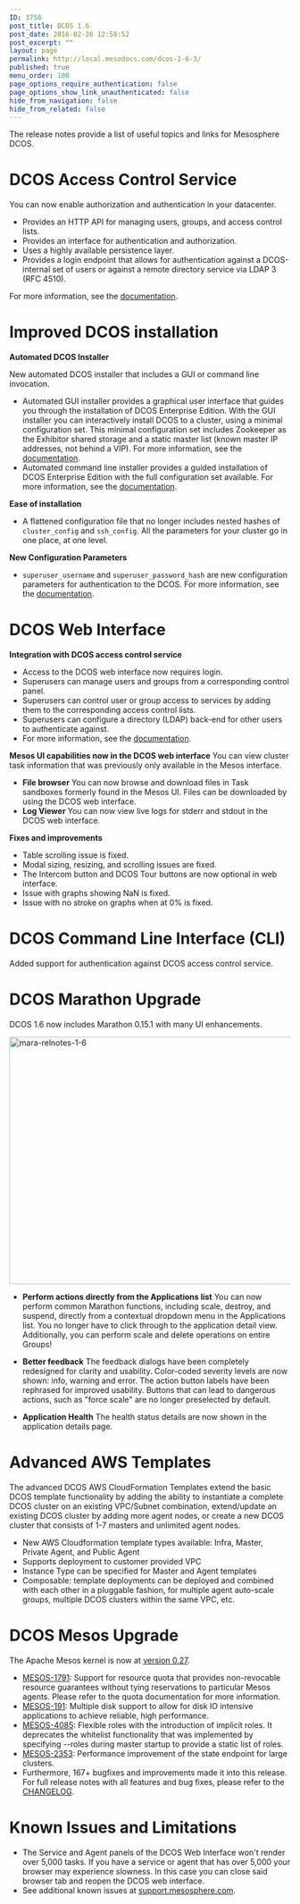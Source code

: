 ```yaml
---
ID: 3758
post_title: DCOS 1.6
post_date: 2016-02-26 12:58:52
post_excerpt: ""
layout: page
permalink: http://local.mesodocs.com/dcos-1-6-3/
published: true
menu_order: 100
page_options_require_authentication: false
page_options_show_link_unauthenticated: false
hide_from_navigation: false
hide_from_related: false
---
```

The release notes provide a list of useful topics and links for Mesosphere DCOS.

# DCOS Access Control Service

You can now enable authorization and authentication in your datacenter.

*   Provides an HTTP API for managing users, groups, and access control lists.
*   Provides an interface for authentication and authorization.
*   Uses a highly available persistence layer.
*   Provides a login endpoint that allows for authentication against a DCOS-internal set of users or against a remote directory service via LDAP 3 (RFC 4510).

For more information, see the [documentation][1].

# <a name="dcos"></a>Improved DCOS installation

**Automated DCOS Installer**

New automated DCOS installer that includes a GUI or command line invocation.

*   Automated GUI installer provides a graphical user interface that guides you through the installation of DCOS Enterprise Edition. With the GUI installer you can interactively install DCOS to a cluster, using a minimal configuration set. This minimal configuration set includes Zookeeper as the Exhibitor shared storage and a static master list (known master IP addresses, not behind a VIP). For more information, see the [documentation][2].
*   Automated command line installer provides a guided installation of DCOS Enterprise Edition with the full configuration set available. For more information, see the [documentation][3].

**Ease of installation**

*   A flattened configuration file that no longer includes nested hashes of `cluster_config` and `ssh_config`. All the parameters for your cluster go in one place, at one level.

**New Configuration Parameters**

*   `superuser_username` and `superuser_password_hash` are new configuration parameters for authentication to the DCOS. For more information, see the [documentation][4].

# DCOS Web Interface

**Integration with DCOS access control service**

*   Access to the DCOS web interface now requires login.
*   Superusers can manage users and groups from a corresponding control panel.
*   Superusers can control user or group access to services by adding them to the corresponding access control lists.
*   Superusers can configure a directory (LDAP) back-end for other users to authenticate against.
*   For more information, see the [documentation][5].

**Mesos UI capabilities now in the DCOS web interface** You can view cluster task information that was previously only available in the Mesos interface.

*   **File browser** You can now browse and download files in Task sandboxes formerly found in the Mesos UI. Files can be downloaded by using the DCOS web interface.
*   **Log Viewer** You can now view live logs for stderr and stdout in the DCOS web interface.

**Fixes and improvements**

*   Table scrolling issue is fixed.
*   Modal sizing, resizing, and scrolling issues are fixed.
*   The Intercom button and DCOS Tour buttons are now optional in web interface.
*   Issue with graphs showing NaN is fixed.
*   Issue with no stroke on graphs when at 0% is fixed.

# DCOS Command Line Interface (CLI)

Added support for authentication against DCOS access control service.

# DCOS Marathon Upgrade

DCOS 1.6 now includes Marathon 0.15.1 with many UI enhancements.

<a href="https://docs.mesosphere.com/wp-content/uploads/2016/02/mara-relnotes-1-6.png" rel="attachment wp-att-3392"><img src="https://docs.mesosphere.com/wp-content/uploads/2016/02/mara-relnotes-1-6-800x443.png" alt="mara-relnotes-1-6" width="800" height="443" class="alignnone size-large wp-image-3392" /></a>

*   **Perform actions directly from the Applications list** You can now perform common Marathon functions, including scale, destroy, and suspend, directly from a contextual dropdown menu in the Applications list. You no longer have to click through to the application detail view. Additionally, you can perform scale and delete operations on entire Groups!

*   **Better feedback** The feedback dialogs have been completely redesigned for clarity and usability. Color-coded severity levels are now shown: info, warning and error. The action button labels have been rephrased for improved usability. Buttons that can lead to dangerous actions, such as "force scale" are no longer preselected by default.

*   **Application Health** The health status details are now shown in the application details page.

# Advanced AWS Templates

The advanced DCOS AWS CloudFormation Templates extend the basic DCOS template functionality by adding the ability to instantiate a complete DCOS cluster on an existing VPC/Subnet combination, extend/update an existing DCOS cluster by adding more agent nodes, or create a new DCOS cluster that consists of 1-7 masters and unlimited agent nodes.

*   New AWS Cloudformation template types available: Infra, Master, Private Agent, and Public Agent
*   Supports deployment to customer provided VPC
*   Instance Type can be specified for Master and Agent templates
*   Composable: template deployments can be deployed and combined with each other in a pluggable fashion, for multiple agent auto-scale groups, multiple DCOS clusters within the same VPC, etc.

# <a name="mesos"></a>DCOS Mesos Upgrade

The Apache Mesos kernel is now at [version 0.27][6].

*   [MESOS-1791][7]: Support for resource quota that provides non-revocable resource guarantees without tying reservations to particular Mesos agents. Please refer to the quota documentation for more information. 
*   [MESOS-191][8]: Multiple disk support to allow for disk IO intensive applications to achieve reliable, high performance. 
*   [MESOS-4085][9]: Flexible roles with the introduction of implicit roles. It deprecates the whitelist functionality that was implemented by specifying --roles during master startup to provide a static list of roles. 
*   [MESOS-2353][10]: Performance improvement of the state endpoint for large clusters. 
*   Furthermore, 167+ bugfixes and improvements made it into this release. For full release notes with all features and bug fixes, please refer to the [CHANGELOG][11].

# <a name="known-issues"></a>Known Issues and Limitations

*   The Service and Agent panels of the DCOS Web Interface won't render over 5,000 tasks. If you have a service or agent that has over 5,000 your browser may experience slowness. In this case you can close said browser tab and reopen the DCOS web interface.
*   See additional known issues at <a href="https://support.mesosphere.com" target="_blank">support.mesosphere.com</a>.

 [1]: ../security-and-authentication/
 [2]: ../automated-gui/
 [3]: ../auto-command-line/
 [4]: ../auto-command-line/#scrollNav-4
 [5]: ../security-and-authentication/managing-authorization/
 [6]: http://mesos.apache.org/blog/mesos-0-27-0-released/
 [7]: https://issues.apache.org/jira/browse/MESOS-1791
 [8]: https://issues.apache.org/jira/browse/MESOS-191
 [9]: https://issues.apache.org/jira/browse/MESOS-4085
 [10]: https://issues.apache.org/jira/browse/MESOS-2353
 [11]: https://git-wip-us.apache.org/repos/asf?p=mesos.git;a=blob_plain;f=CHANGELOG;hb=0.27.0